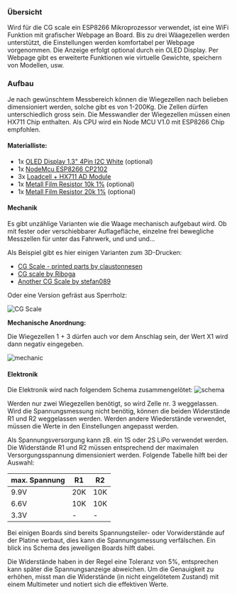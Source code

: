 ### Übersicht

Wird für die CG scale ein ESP8266 Mikroprozessor verwendet, ist eine WiFi Funktion mit grafischer Webpage an Board. Bis zu drei Wäagezellen werden unterstützt, die Einstellungen werden komfortabel per Webpage vorgenommen. Die Anzeige erfolgt optional durch ein OLED Display. Per Webpage gibt es erweiterte Funktionen wie virtuelle Gewichte, speichern von Modellen, usw.

### Aufbau

Je nach gewünschtem Messbereich können die Wiegezellen nach belieben dimensioniert werden, solche gibt es von 1-200Kg. Die Zellen dürfen unterschiedlich gross sein. Die Messwandler der Wiegezellen müssen einen HX711 Chip enthalten. Als CPU wird ein Node MCU V1.0 mit ESP8266 Chip empfohlen.

#### Materialliste:

- 1x [OLED Display 1.3" 4Pin I2C White](https://www.aliexpress.com/item/1-3-Inch-OLED-Module-White-Color-128X64-OLED-LCD-LED-Display-Module-1-3-IIC/32844104782.html?spm=a2g0s.9042311.0.0.2d694c4dpt13y0) (optional)
- 1x [NodeMcu ESP8266 CP2102](https://www.aliexpress.com/item/New-Wireless-module-NodeMcu-Lua-WIFI-Internet-of-Things-development-board-based-ESP8266-with-pcb-Antenna/1967836272.html?spm=2114.search0104.3.280.484563a8cswkJr&ws_ab_test=searchweb0_0,searchweb201602_3_10065_10068_319_10059_10884_317_10887_10696_321_322_10084_453_10083_454_10103_10618_10307_537_536_10902_10134,searchweb201603_57,ppcSwitch_0&algo_expid=8ffca336-38fc-429c-9530-e23d73a407b9-37&algo_pvid=8ffca336-38fc-429c-9530-e23d73a407b9&transAbTest=ae803_3)
- 3x [Loadcell + HX711 AD Module](https://www.aliexpress.com/item/1kg-2kg-3kg-5kg-10kg-20kg-Weighing-Sensor-Load-Cell-Weight-Sensor-Electronic-Kitchen-Scale-HX711/32863297220.html?spm=a2g0s.9042311.0.0.2d694c4dpt13y0)
- 1x [Metall Film Resistor 10k 1%](https://www.aliexpress.com/item/100pcs-1-4W-1R-22M-1-Metal-film-resistor-100R-220R-1K-1-5K-2-2K/32847096736.html?spm=2114.search0604.3.1.1ff530c2WP491F&s=p&ws_ab_test=searchweb0_0,searchweb201602_4_10065_10068_319_10059_10884_317_10887_10696_100031_321_322_10084_453_10083_454_10103_10618_431_10307_537_536_10134,searchweb201603_2,ppcSwitch_0&algo_expid=5b45da6d-ef50-42bf-9243-883fe4708342-0&algo_pvid=5b45da6d-ef50-42bf-9243-883fe4708342) (optional)
- 1x [Metall Film Resistor 20k 1%](https://www.aliexpress.com/item/100pcs-1-4W-1R-22M-1-Metal-film-resistor-100R-220R-1K-1-5K-2-2K/32847096736.html?spm=2114.search0604.3.1.1ff530c2WP491F&s=p&ws_ab_test=searchweb0_0,searchweb201602_4_10065_10068_319_10059_10884_317_10887_10696_100031_321_322_10084_453_10083_454_10103_10618_431_10307_537_536_10134,searchweb201603_2,ppcSwitch_0&algo_expid=5b45da6d-ef50-42bf-9243-883fe4708342-0&algo_pvid=5b45da6d-ef50-42bf-9243-883fe4708342) (optional)

#### Mechanik

Es gibt unzählige Varianten wie die Waage mechanisch aufgebaut wird. Ob mit fester oder verschiebbarer Auflagefläche, einzelne frei bewegliche Messzellen für unter das Fahrwerk, und und und... 

Als Beispiel gibt es hier einigen Varianten zum 3D-Drucken:
- [CG Scale - printed parts by claustonnesen](https://www.thingiverse.com/thing:3610084)
- [CG scale by Riboga](https://www.thingiverse.com/thing:3711368)
- [Another CG Scale by stefan089](https://www.thingiverse.com/thing:4637811)

Oder eine Version gefräst aus Sperrholz:

![CG Scale](https://raw.githubusercontent.com/nightflyer88/CG_scale/master/Doc/img/CG_Scale_wood.jpeg)

**Mechanische Anordnung:**

Die Wiegezellen 1 + 3 dürfen auch vor dem Anschlag sein, der Wert X1 wird dann negativ eingegeben.

![mechanic](https://raw.githubusercontent.com/nightflyer88/CG_scale/master/Doc/CG_scale_mechanics.png)

#### Elektronik

Die Elektronik wird nach folgendem Schema zusammengelötet:
![schema](https://raw.githubusercontent.com/nightflyer88/CG_scale/master/Doc/CG_scale_schema_ESP8266.png)

Werden nur zwei Wiegezellen benötigt, so wird Zelle nr. 3 weggelassen. Wird die Spannungsmessung nicht benötig, können die beiden Widerstände R1 und R2 weggelassen werden. Werden andere Wiederstände verwendet, müssen die Werte in den Einstellungen angepasst werden.

Als Spannungsversorgung kann zB. ein 1S oder 2S LiPo verwendet werden. Die Widerstände R1 und R2 müssen entsprechend der maximalen Versorgungsspannung dimensioniert werden. Folgende Tabelle hilft bei der Auswahl:

| max. Spannung | R1  | R2  |
|--------------|-----|-----|
| 9.9V         | 20K | 10K |
| 6.6V         | 10K | 10K |
| 3.3V         | -   | -   |

Bei einigen Boards sind bereits Spannungsteiler- oder Vorwiderstände auf der Platine verbaut, dies kann die Spannungsmessung verfälschen. Ein blick ins Schema des jeweiligen Boards hilft dabei. 

Die Widerstände haben in der Regel eine Toleranz von 5%, entsprechen kann später die Spannungsanzeige abweichen. Um die Genauigkeit zu erhöhen, misst man die Widerstände (in nicht eingelötetem Zustand) mit einem Multimeter und notiert sich die effektiven Werte.